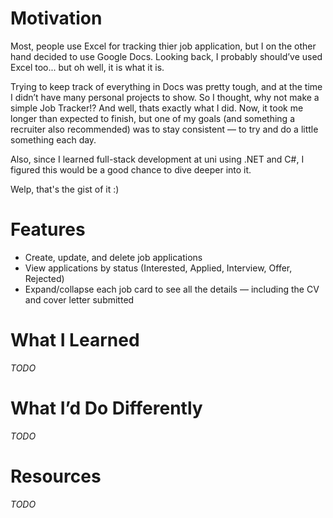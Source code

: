 # Motivation
Most, people use Excel for tracking thier job application, but I on the other hand decided to use Google Docs. Looking back, I probably should’ve used Excel too... but oh well, it is what it is.

Trying to keep track of everything in Docs was pretty tough, and at the time I didn’t have many personal projects to show. So I thought, why not make a simple Job Tracker!? And well, thats exactly what I did.
Now, it took me longer than expected to finish, but one of my goals (and something a recruiter also recommended) was to stay consistent — to try and do a little something each day.

Also, since I learned full-stack development at uni using .NET and C#, I figured this would be a good chance to dive deeper into it.

Welp, that's the gist of it :)


# Features 
- Create, update, and delete job applications  
- View applications by status (Interested, Applied, Interview, Offer, Rejected)  
- Expand/collapse each job card to see all the details — including the CV and cover letter submitted  

# What I Learned
_TODO_

# What I’d Do Differently
_TODO_

# Resources
_TODO_
